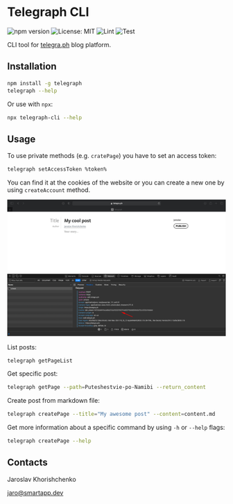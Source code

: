 # Telegraph CLI

![npm version](https://img.shields.io/npm/v/telegraph-cli)
![License: MIT](https://img.shields.io/badge/License-MIT-blue.svg)
![Lint](https://github.com/husky-dev/telegraph-cli/workflows/Lint/badge.svg)
![Test](https://github.com/husky-dev/telegraph-cli/workflows/Test/badge.svg)

CLI tool for [telegra.ph](https://telegra.ph/) blog platform.

## Installation

```bash
npm install -g telegraph
telegraph --help
```

Or use with `npx`:

```bash
npx telegraph-cli --help
```

## Usage

To use private methods (e.g. `cratePage`) you have to set an access token:

```bash
telegraph setAccessToken %token%
```
You can find it at the cookies of the website or you can create a new one by using `createAccount` method.

![Getting Telegraph access token from the cookies](docs/token.png)

List posts:

```bash
telegraph getPageList
```

Get specific post:

```bash
telegraph getPage --path=Puteshestvie-po-Namibi --return_content
```

Create post from markdown file:

```bash
telegraph createPage --title="My awesome post" --content=content.md
```

Get more information about a specific command by using `-h` or `--help` flags:

```bash
telegraph createPage --help
```

## Contacts

Jaroslav Khorishchenko

[jaro@smartapp.dev](mailto:jaro@smartapp.dev)

